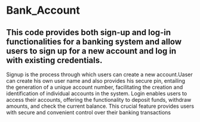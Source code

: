 # Bank_Account
## This code provides both sign-up and log-in functionalities for a banking system and allow users to sign up for a new account and log in with existing credentials.
Signup is the process through which users can create a new account.Uaser can create his own user name and also provides his secure pin, entailing the generation of a unique account number, facilitating the creation and identification of individual accounts in the system.
Login enables users to access their accounts, offering the functionality to deposit funds, withdraw amounts, and check the current balance. This crucial feature provides users with secure and convenient control over their banking transactions
